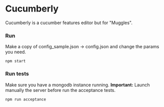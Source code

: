 Cucumberly
==========

Cucumberly is a cucumber features editor but for "Muggles".

### Run

Make a copy of config_sample.json -> config.json and change the params you need.

```
npm start
```

### Run tests

Make sure you have a mongodb instance running.
**Important:** Launch manually the server before run the acceptance tests.

```
npm run acceptance
```

